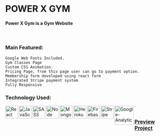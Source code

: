 # POWER X GYM
#### Power X Gym is a Gym Website

<br />

### Main Featured:
    Google Web Fonts Included.
    Gym Classes Page
    Custom CSS Animation.
    Pricing Page, from this page user can go to payment option.
    Membership form developed using react form
    Integrated Stripe payment system
    Fully Responsive

### Technology Used:
<img align="left" src="https://icongr.am/devicon/react-original-wordmark.svg?size=120&color=currentColor" alt="React" width="40" height="40"/> 
<img align="left" src="https://icongr.am/devicon/javascript-original.svg?size=122&color=currentColor" alt="JavaScript" width="40" height="40"/> 
<img align="left" src="https://icongr.am/devicon/sass-original.svg?size=122&color=currentColor" alt="SASS" width="40" height="40"/> 
<img align="left" src="https://icongr.am/devicon/nodejs-original.svg?size=120&color=currentColor" alt="Node" width="40" height="40"/> 
<img align="left" src="https://icongr.am/devicon/mongodb-original-wordmark.svg?size=122&color=currentColor" alt="MongoDB" width="40" height="40"/> 
<img align="left" src="https://icongr.am/devicon/heroku-original-wordmark.svg?size=128&color=currentColor" alt="Heroku" width="40" height="40"/> 
<img align="left" src="https://img.icons8.com/color/48/000000/google-firebase-console.png" alt="Firebase" width="40" height="40"/> 
<img align="left" src="https://img.icons8.com/fluent/50/000000/stripe.png" alt="Stripe" width="40" height="40"/>
<img align="left" src="https://cdn.buttercms.com/TioTuqhuQQugMujvl1xj" alt="Google-Analytics" width="60" height="60"/> 
<br />

### [Preview Project](https://power-x-gym-468fb.web.app/)